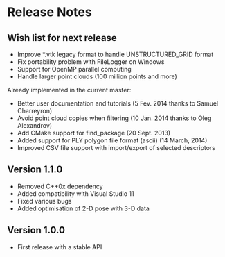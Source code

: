 Release Notes
=============

Wish list for next release
--------------------------

 * Improve *.vtk legacy format to handle UNSTRUCTURED_GRID format
 * Fix portability problem with FileLogger on Windows
 * Support for OpenMP parallel computing
 * Handle larger point clouds (100 million points and more)

Already implemented in the current master:
  
 * Better user documentation and tutorials (5 Fev. 2014 thanks to Samuel Charreyron)
 * Avoid point cloud copies when filtering (10 Jan. 2014 thanks to Oleg Alexandrov)
 * Add CMake support for find_package (20 Sept. 2013)
 * Added support for PLY polygon file format (ascii) (14 March, 2014)
 * Improved CSV file support with import/export of selected descriptors


Version 1.1.0
--------------

 * Removed C++0x dependency 
 * Added compatibility with Visual Studio 11
 * Fixed various bugs
 * Added optimisation of 2-D pose with 3-D data
 
Version 1.0.0
-------------

 * First release with a stable API
